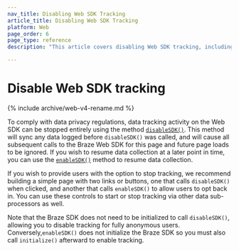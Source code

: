 ```yaml
---
nav_title: Disabling Web SDK Tracking
article_title: Disabling Web SDK Tracking
platform: Web
page_order: 6
page_type: reference
description: "This article covers disabling Web SDK tracking, including why, how, and the implications of doing so."

---
```


# Disable Web SDK tracking

{% include archive/web-v4-rename.md %}

To comply with data privacy regulations, data tracking activity on the Web SDK can be stopped entirely using the method [`disableSDK()`](https://js.appboycdn.com/web-sdk/latest/doc/module-braze.html#.disableSDK). This method will sync any data logged before `disableSDK()` was called, and will cause all subsequent calls to the Braze Web SDK for this page and future page loads to be ignored. If you wish to resume data collection at a later point in time, you can use the [`enableSDK()`](https://js.appboycdn.com/web-sdk/latest/doc/module-braze.html#.enableSDK) method to resume data collection.

If you wish to provide users with the option to stop tracking, we recommend building a simple page with two links or buttons, one that calls `disableSDK()` when clicked, and another that calls `enableSDK()` to allow users to opt back in. You can use these controls to start or stop tracking via other data sub-processors as well.

Note that the Braze SDK does not need to be initialized to call `disableSDK()`, allowing you to disable tracking for fully anonymous users. Conversely,`enableSDK()` does not initialize the Braze SDK so you must also call `initialize()` afterward to enable tracking.
